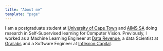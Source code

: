 ```yaml
---
title: "About me"
template: "page"
---
```


I am a postgraduate student at [University of Cape Town](https://www.uct.ac.za/) and [AIMS SA](https://aims.ac.za/) doing research in 
Self-Supervised learning for Computer Vision. Previously, 
I worked as a Machine Learning Engineer at [Data Revenue](https://www.datarevenue.com/), a data Scientist at [Grailabs](http://www.grailabs.com/) and a Software
Engineer at [Inflexion Capital](http://inflexioncap.com/).


